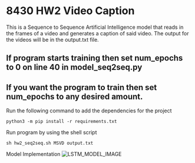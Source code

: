 # 8430 HW2 Video Caption

This is a Sequence to Sequence Artificial Intelligence model that reads in the frames of a video and 
generates a caption of said video. The output for the videos will be in the output.txt file. 

## If program starts training then set num_epochs to 0 on line 40 in model_seq2seq.py
## If you want the program to train then set num_epochs to any desired amount. 

Run the following command to add the dependencies for the project

```
python3 -m pip install -r requirements.txt
```

Run program by using the shell script 
```
sh hw2_seq2seq.sh MSVD output.txt
```

Model Implementation
![LSTM_MODEL_IMAGE](/image/LSTM_model_image.png)
